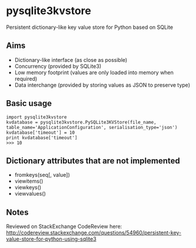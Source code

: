pysqlite3kvstore
================

Persistent dictionary-like key value store for Python based on SQLite


Aims
----

 - Dictionary-like interface (as close as possible)
 - Concurrency (provided by SQLite3)
 - Low memory footprint (values are only loaded into memory when required)
 - Data interchange (provided by storing values as JSON to preserve type)


Basic usage
-----------

    import pysqlite3kvstore
    kvdatabase = pysqlite3kvstore.PySQLite3KVStore(file_name, table_name='ApplicationConfiguration', serialisation_type='json')
    kvdatabase['timeout'] = 10
    print kvdatabase['timeout']
    >>> 10


Dictionary attributes that are not implemented
----------------------------------------------

- fromkeys(seq[, value])
- viewitems()
- viewkeys()
- viewvalues()


Notes
-----

Reviewed on StackExchange CodeReview here: http://codereview.stackexchange.com/questions/54960/persistent-key-value-store-for-python-using-sqlite3


